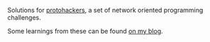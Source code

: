 Solutions for [protohackers](https://protohackers.com/), a set of network
oriented programming challenges.

Some learnings from these can be found [on my blog](https://geekingfrog.com/blog/post/protohackers-learnings).
